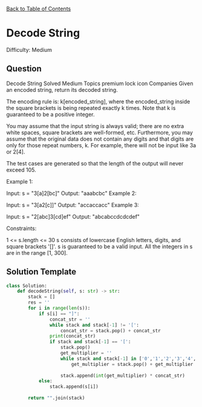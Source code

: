 [Back to Table of Contents](../README.md)

# Decode String
Difficulty: Medium

## Question
Decode String
Solved
Medium
Topics
premium lock icon
Companies
Given an encoded string, return its decoded string.

The encoding rule is: k[encoded_string], where the encoded_string inside the square brackets is being repeated exactly k times. Note that k is guaranteed to be a positive integer.

You may assume that the input string is always valid; there are no extra white spaces, square brackets are well-formed, etc. Furthermore, you may assume that the original data does not contain any digits and that digits are only for those repeat numbers, k. For example, there will not be input like 3a or 2[4].

The test cases are generated so that the length of the output will never exceed 105.

 

Example 1:

Input: s = "3[a]2[bc]"
Output: "aaabcbc"
Example 2:

Input: s = "3[a2[c]]"
Output: "accaccacc"
Example 3:

Input: s = "2[abc]3[cd]ef"
Output: "abcabccdcdcdef"
 

Constraints:

1 <= s.length <= 30
s consists of lowercase English letters, digits, and square brackets '[]'.
s is guaranteed to be a valid input.
All the integers in s are in the range [1, 300].

## Solution Template
```python
class Solution:
    def decodeString(self, s: str) -> str:
        stack = []
        res = ''
        for i in range(len(s)):
            if s[i] == "]":
                concat_str = ''
                while stack and stack[-1] != '[':
                    concat_str = stack.pop() + concat_str
                print(concat_str)
                if stack and stack[-1] == '[':
                    stack.pop()
                    get_multiplier = ''
                    while stack and stack[-1] in ['0','1','2','3','4','5','6','7','8','9']:
                        get_multiplier = stack.pop() + get_multiplier
                    
                    stack.append(int(get_multiplier) * concat_str)
            else:
                stack.append(s[i])
            
        return "".join(stack)
```
